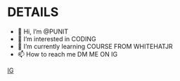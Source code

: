 # DETAILS
- 👋 Hi, I’m @PUNIT
- 👀 I’m interested in CODING
- 🌱 I’m currently learning COURSE FROM WHITEHATJR
- 📫 How to reach me DM ME ON IG

<a href="https://instagram.com/_._.p_u_n_i_t._._">IG</a>

<!---
PUNIT-SONI-2006/PUNIT-SONI-2006 is a ✨ special ✨ repository because its `README.md` (this file) appears on your GitHub profile.
You can click the Preview link to take a look at your changes.
--->
